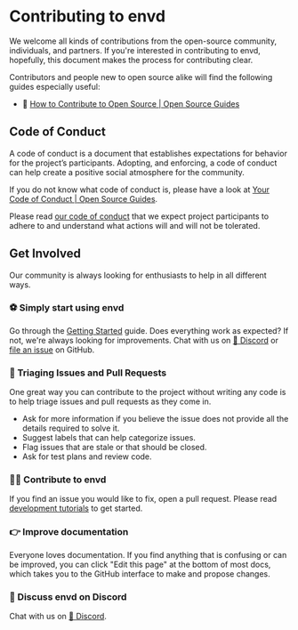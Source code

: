 # Contributing to envd

We welcome all kinds of contributions from the open-source community, individuals, and partners. If you're interested in contributing to envd, hopefully, this document makes the process for contributing clear.

Contributors and people new to open source alike will find the following guides especially useful:

- 👀 [How to Contribute to Open Source | Open Source Guides](https://opensource.guide/how-to-contribute/)

## Code of Conduct

A code of conduct is a document that establishes expectations for behavior for the project’s participants. Adopting, and enforcing, a code of conduct can help create a positive social atmosphere for the community.

If you do not know what code of conduct is, please have a look at [Your Code of Conduct | Open Source Guides](https://opensource.guide/code-of-conduct/).

Please read [our code of conduct](https://github.com/tensorchord/envd/blob/main/CODE_OF_CONDUCT.md) that we expect project participants to adhere to and understand what actions will and will not be tolerated.

## Get Involved

Our community is always looking for enthusiasts to help in all different ways.

### ⚽ Simply start using envd

Go through the [Getting Started](/guide/getting-started) guide. Does everything work as expected? If not, we're always looking for improvements. Chat with us on [💬 Discord](https://discord.gg/KqswhpVgdU) or [file an issue](https://github.com/tensorchord/envd/issues/new/choose) on GitHub.

### 🙋 Triaging Issues and Pull Requests

One great way you can contribute to the project without writing any code is to help triage issues and pull requests as they come in.

- Ask for more information if you believe the issue does not provide all the details required to solve it.
- Suggest labels that can help categorize issues.
- Flag issues that are stale or that should be closed.
- Ask for test plans and review code.

<!-- TODO: bot usage -->

### 👨‍💻 Contribute to envd

If you find an issue you would like to fix, open a pull request. Please read [development tutorials](./development) to get started.

### 👉 Improve documentation

Everyone loves documentation. If you find anything that is confusing or can be improved, you can click "Edit this page" at the bottom of most docs, which takes you to the GitHub interface to make and propose changes.

### 💬 Discuss envd on Discord

Chat with us on [💬 Discord](https://discord.gg/KqswhpVgdU).
